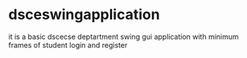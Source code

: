 # dsceswingapplication
it is a basic dscecse deptartment swing gui application with minimum frames of student login and register
